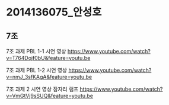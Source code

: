 # 2014136075_안성호
## 7조

7조 과제 PBL 1-1 시연 영상
https://www.youtube.com/watch?v=T764Dojf0bU&feature=youtu.be


7조 과제 PBL 1-2 시연 영상
https://www.youtube.com/watch?v=nmJ_3sfKAgA&feature=youtu.be


7조 과제 2 시연 영상 잠자리 램프
https://www.youtube.com/watch?v=VmGtVj9sSUQ&feature=youtu.be
